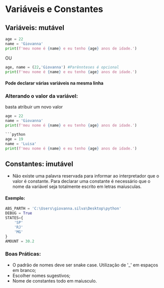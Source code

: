 # Variáveis e Constantes

## Variáveis: mutável

```python
age = 22
name = 'Giovanna'
print(f'meu nome é {name} e eu tenho {age} anos de idade.')
```
OU
``` python
age, name = (22,'Giovanna') #Parênnteses é opcional
print(f'meu nome é {name} e eu tenho {age} anos de idade.')
```
#### Pode declarar várias variáveis na mesma linha 

### Alterando o valor da variável:
basta atribuir um novo valor

```python
age = 22
name = 'Giovanna'
print(f'meu nome é {name} e eu tenho {age} anos de idade.')

```python
age = 19
name = 'Luisa'
print(f'meu nome é {name} e eu tenho {age} anos de idade.')
```

## Constantes: imutável
- Não existe uma palavra reservada para informar ao interpretador  que o valor é constante. Para declarar uma constante é necessário que o nome da variável seja totalmente escrito em letras maíusculas.

#### Exemplo:

```Python
ABS_PARTH = 'C:\Users\giovanna.silva\Desktop\python'
DEBUG = True
STATES={
    'SP'
    'RJ'
    'MG'
}
AMOUNT = 30.2
```

### Boas Práticas:
- O padrão de nomes deve ser snake case. Utilização de '_' em espaços em branco;
- Escolher nomes sugestivos;
- Nome de constantes todo em maíusculo. 


